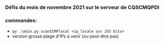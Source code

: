 ### Défis du mois de novembre 2021 sur le serveur de CQSCMQPDI

### commandes:
- `py .\main.py scanICMPlocal <ip_locale sur 255 bits>`
- version grosse plage d'IPs à venir (ou peut-être pas)